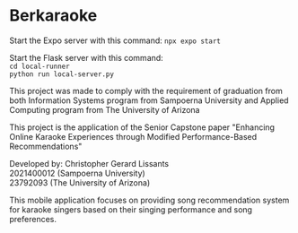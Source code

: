 # Berkaraoke
Start the Expo server with this command:
```npx expo start```

Start the Flask server with this command:
<br />```cd local-runner```<br />
```python run local-server.py```

This project was made to comply with the requirement of graduation from both Information Systems program from Sampoerna University and Applied Computing program from The University of Arizona

This project is the application of the Senior Capstone paper "Enhancing Online Karaoke Experiences through Modified
Performance-Based Recommendations"

Developed by: Christopher Gerard Lissants<br/>
2021400012 (Sampoerna University)<br/>
23792093 (The University of Arizona)

This mobile application focuses on providing song recommendation system for karaoke singers based on their singing performance and song preferences.
